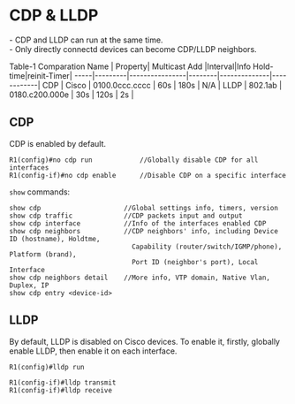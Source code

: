 # CDP & LLDP

\- CDP and LLDP can run at the same time.  
\- Only directly connectd devices can become CDP/LLDP neighbors.

Table-1 Comparation
Name | Property| Multicast Add  |Interval|Info Hold-time|reinit-Timer|
-----|---------|----------------|--------|--------------|------------|
CDP  | Cisco   | 0100.0ccc.cccc | 60s    | 180s         | N/A |
LLDP | 802.1ab | 0180.c200.000e | 30s    | 120s         | 2s  |

## CDP
CDP is enabled by default.
```
R1(config)#no cdp run            //Globally disable CDP for all interfaces
R1(config-if)#no cdp enable      //Disable CDP on a specific interface
```

`show` commands:
```
show cdp                     //Global settings info, timers, version
show cdp traffic             //CDP packets input and output
show cdp interface           //Info of the interfaces enabled CDP
show cdp neighbors           //CDP neighbors' info, including Device ID (hostname), Holdtme, 
                               Capability (router/switch/IGMP/phone), Platform (brand), 
                               Port ID (neighbor's port), Local Interface
show cdp neighbors detail    //More info, VTP domain, Native Vlan, Duplex, IP
show cdp entry <device-id>
````

## LLDP
By default, LLDP is disabled on Cisco devices. To enable it, firstly, globally enable LLDP, then enable it on each interface.
```
R1(config)#lldp run

R1(config-if)#lldp transmit
R1(config-if)#lldp receive
```
